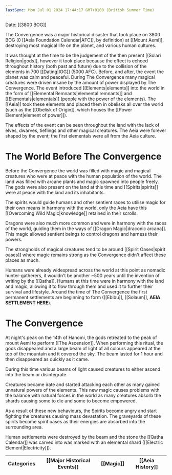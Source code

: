 ```yaml
---
lastSync: Mon Jul 01 2024 17:44:17 GMT+0100 (British Summer Time)
---
```

Date: [[3800 BOG]]

The Convergence was a major historical disaster that took place on 3800 BOG (0 [[Aeia Foundation Calendar|AFC]], by definition) at [[Mount Aemi]], destroying most magical life on the planet, and various human cultures.

It was thought at the time to be the judgement of the then present [[Solari Religion|gods]], however it took place because the effect is echoed throughout history (both past and future) due to the collision of the elements in 700 [[Dating|IOG]] (5000 AFC). Before, and after, the event the planet was calm and peaceful. During The Convergence many magical creatures were driven insane by the amount of power displayed by The Convergence. The event introduced [[Elements|elements]] into the world in the form of [[Elemental Remnants|elemental remnants]] and [[Elementals|elementals]] (people with the power of the elements). The [[Aeia]] took these elements and placed them in obelisks all over the world (such as the [[Obelisk of Origin]], which houses the [[Power Element|element of power]]).

The effects of the event can be seen throughout the land with the lack of elves, dwarves, tieflings and other magical creatures. The Aeia were forever shaped by the event; the first elementals were all from the Aeia culture.

# The World Before The Convergence
Before the Convergence the world was filled with magic and magical creatures who were at peace with the human population of the world. The land was filled with arcane plants and magic spawned into people freely. The gods were also present on the land at this time and [[Spirits|spirits]] were at peace with the land and its inhabitants.

The spirits would guide humans and other sentient races to utilise magic for their own means in harmony with the world, only the Aeia have this [[Overcoming Wild Magic|knowledge]] retained in their scrolls.

Dragons were also much more common and were in harmony with the races of the world, guiding them in the ways of [[Dragon Magic|draconic arcana]]. This magic allowed sentient beings to control dragons and harness their powers.

The strongholds of magical creatures tend to be around [[Spirit Oases|spirit oases]] where magic remains strong as the Convergence didn't affect these places as much.

Humans were already widespread across the world at this point as nomadic hunter-gatherers, it wouldn't be another ~500 years until the invention of writing by the [[Qatha]]. Humans at this time were in harmony with the land and magic, allowing it to flow through them and used it to further their survival and lifestyle. Around the time of The Convergence the first permanent settlements are beginning to form ([[Ebibu]], [[Solaum]], **AEIA SETTLEMENT HERE**).

# The Convergence

At night's peak on the 14th of Hanomi, the gods retreated to the peak of mount Aemi to perform [[The Ascension]]. When performing this ritual, the gods disappeared and a large beam of light of all colours appeared at the top of the mountain and it covered the sky. The beam lasted for 1 hour and then disappeared as quickly as it came.

During this time various beams of light caused creatures to either ascend into the beam or disintegrate.

Creatures became irate and started attacking each other as many gained unnatural powers of the elements. This new magic causes problems with the balance with natural forces in the world as many creatures absorb the shards causing some to die and some to become empowered.

As a result of these new behaviours, the Spirits become angry and start fighting the creatures causing mass devastation. The graveyards of these spirits become spirit oases as their energies are absorbed into the surrounding area.

Human settlements were destroyed by the beam and the stone the [[Qatha Calendar]] was carved into was marked with an elemental shard ([[Electric Element|Electricity]]).

| Categories | [[Major Historical Events]] | [[Magic]] | [[Aeia History]] |
| ---------- | --------------------------- | --------- | ---------------- |
